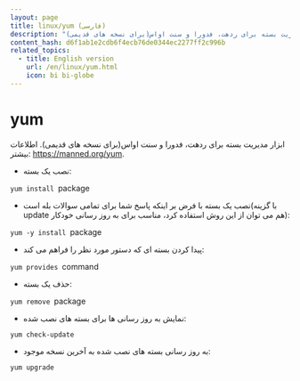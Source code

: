 ```yaml
---
layout: page
title: linux/yum (فارسی)
description: "ابزار مدیریت بسته برای ردهت، فدورا و سنت اواس(برای نسخه های قدیمی)."
content_hash: d6f1ab1e2cdb6f4ecb76de0344ec2277ff2c996b
related_topics:
  - title: English version
    url: /en/linux/yum.html
    icon: bi bi-globe
---
```

# yum

ابزار مدیریت بسته برای ردهت، فدورا و سنت اواس(برای نسخه های قدیمی).
اطلاعات بیشتر: <https://manned.org/yum>.

- نصب یک بسته:

`yum install `<span class="tldr-var badge badge-pill bg-dark-lm bg-white-dm text-white-lm text-dark-dm font-weight-bold">package</span>

- نصب یک بسته با فرض بر اینکه پاسخ شما برای تمامی سوالات بله است(با گزینه update هم می توان از این روش استفاده کرد، مناسب برای به روز رسانی خودکار):

`yum -y install `<span class="tldr-var badge badge-pill bg-dark-lm bg-white-dm text-white-lm text-dark-dm font-weight-bold">package</span>

- پیدا کردن بسته ای که دستور مورد نظر را فراهم می کند:

`yum provides `<span class="tldr-var badge badge-pill bg-dark-lm bg-white-dm text-white-lm text-dark-dm font-weight-bold">command</span>

- حذف یک بسته:

`yum remove `<span class="tldr-var badge badge-pill bg-dark-lm bg-white-dm text-white-lm text-dark-dm font-weight-bold">package</span>

- نمایش به روز رسانی ها برای بسته های نصب شده:

`yum check-update`

- به روز رسانی بسته های نصب شده به آخرین نسخه موجود:

`yum upgrade`
